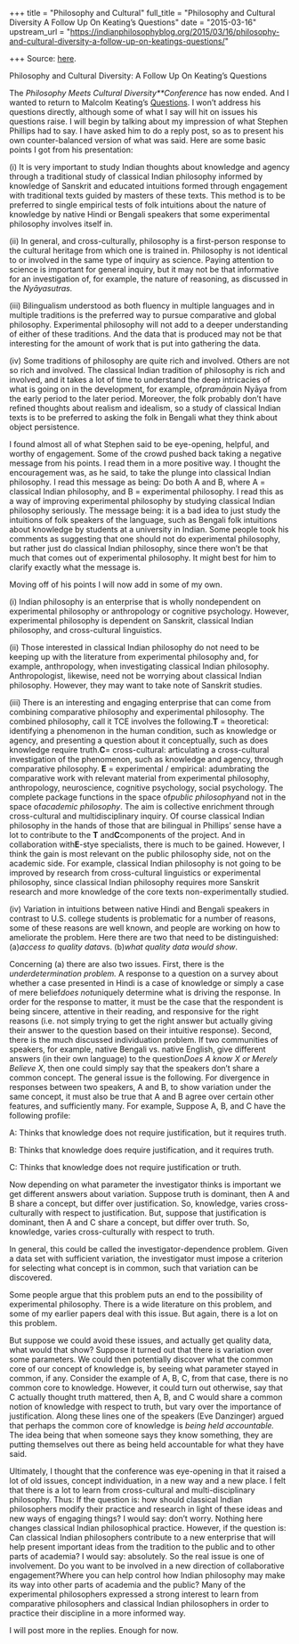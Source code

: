 +++
title = "Philosophy and Cultural"
full_title = "Philosophy and Cultural Diversity A Follow Up On Keating’s Questions"
date = "2015-03-16"
upstream_url = "https://indianphilosophyblog.org/2015/03/16/philosophy-and-cultural-diversity-a-follow-up-on-keatings-questions/"

+++
Source: [here](https://indianphilosophyblog.org/2015/03/16/philosophy-and-cultural-diversity-a-follow-up-on-keatings-questions/).

Philosophy and Cultural Diversity: A Follow Up On Keating’s Questions

The *Philosophy Meets Cultural Diversity**Conference* has now ended.
And I wanted to return to Malcolm Keating’s
[Questions](http://indianphilosophyblog.org/2015/03/08/philosophy-meets-cultural-diversity/).
I won’t address his questions directly, although some of what I say will
hit on issues his questions raise. I will begin by talking about my
impression of what Stephen Phillips had to say. I have asked him to do a
reply post, so as to present his own counter-balanced version of what
was said. Here are some basic points I got from his presentation:

\(i\) It is very important to study Indian thoughts about knowledge and
agency through a traditional study of classical Indian philosophy
informed by knowledge of Sanskrit and educated intuitions formed through
engagement with traditional texts guided by masters of these texts. This
method is to be preferred to single empirical tests of folk intuitions
about the nature of knowledge by native Hindi or Bengali speakers that
some experimental philosophy involves itself in.

\(ii\) In general, and cross-culturally, philosophy is a first-person
response to the cultural heritage from which one is trained in.
Philosophy is not identical to or involved in the same type of inquiry
as science. Paying attention to science is important for general
inquiry, but it may not be that informative for an investigation of, for
example, the nature of reasoning, as discussed in the *Nyāyasutras.*

\(iii\) Bilingualism understood as both fluency in multiple languages
and in multiple traditions is the preferred way to pursue comparative
and global philosophy. Experimental philosophy will not add to a deeper
understanding of either of these traditions. And the data that is
produced may not be that interesting for the amount of work that is put
into gathering the data.

\(iv\) Some traditions of philosophy are quite rich and involved. Others
are not so rich and involved. The classical Indian tradition of
philosophy is rich and involved, and it takes a lot of time to
understand the deep intricacies of what is going on in the development,
for example, of*pramāṇa*in Nyāya from the early period to the later
period. Moreover, the folk probably don’t have refined thoughts about
realism and idealism, so a study of classical Indian texts is to be
preferred to asking the folk in Bengali what they think about object
persistence.

I found almost all of what Stephen said to be eye-opening, helpful, and
worthy of engagement. Some of the crowd pushed back taking a negative
message from his points. I read them in a more positive way. I thought
the encouragement was, as he said, to take the plunge into classical
Indian philosophy. I read this message as being: Do both A and B, where
A = classical Indian philosophy, and B = experimental philosophy. I read
this as a way of improving experimental philosophy by studying classical
Indian philosophy seriously. The message being: it is a bad idea to just
study the intuitions of folk speakers of the language, such as Bengali
folk intuitions about knowledge by students at a university in Indian.
Some people took his comments as suggesting that one should not do
experimental philosophy, but rather just do classical Indian philosophy,
since there won’t be that much that comes out of experimental
philosophy. It might best for him to clarify exactly what the message
is.

Moving off of his points I will now add in some of my own.

\(i\) Indian philosophy is an enterprise that is wholly nondependent on
experimental philosophy or anthropology or cognitive psychology.
However, experimental philosophy is dependent on Sanskrit, classical
Indian philosophy, and cross-cultural linguistics.

\(ii\) Those interested in classical Indian philosophy do not need to be
keeping up with the literature from experimental philosophy and, for
example, anthropology, when investigating classical Indian philosophy.
Anthropologist, likewise, need not be worrying about classical Indian
philosophy. However, they may want to take note of Sanskrit studies.

\(iii\) There is an interesting and engaging enterprise that can come
from combining comparative philosophy and experimental philosophy. The
combined philosophy, call it TCE involves the following.**T** =
theoretical: identifying a phenomenon in the human condition, such as
knowledge or agency, and presenting a question about it conceptually,
such as does knowledge require truth.**C**= cross-cultural:
articulating a cross-cultural investigation of the phenomenon, such as
knowledge and agency, through comparative philosophy. **E** =
experimental / empirical: adumbrating the comparative work with relevant
material from experimental philosophy, anthropology, neuroscience,
cognitive psychology, social psychology. The complete package functions
in the space of*public philosophy*and not in the space of*academic
philosophy*. The aim is collective enrichment through cross-cultural and
multidisciplinary inquiry. Of course classical Indian philosophy in the
hands of those that are bilingual in Phillips’ sense have a lot to
contribute to the **T** and**C**components of the project. And in
collaboration with**E**-stye specialists, there is much to be gained.
However, I think the gain is most relevant on the public philosophy
side, not on the academic side. For example, classical Indian philosophy
is not going to be improved by research from cross-cultural linguistics
or experimental philosophy, since classical Indian philosophy requires
more Sanskrit research and more knowledge of the core texts
non-experimentally studied.

\(iv\) Variation in intuitions between native Hindi and Bengali speakers
in contrast to U.S. college students is problematic for a number of
reasons, some of these reasons are well known, and people are working on
how to ameliorate the problem. Here there are two that need to be
distinguished: (a)*access to quality data*vs. (b)*what quality data
would show*.

Concerning (a) there are also two issues. First, there is the
*underdetermination problem.* A response to a question on a survey about
whether a case presented in Hindi is a case of knowledge or simply a
case of mere belief*does not*uniquely determine what is driving the
response. In order for the response to matter, it must be the case that
the respondent is being sincere, attentive in their reading, and
responsive for the right reasons (i.e. not simply trying to get the
right answer but actually giving their answer to the question based on
their intuitive response). Second, there is the much discussed
individuation problem. If two communities of speakers, for example,
native Bengali vs. native English, give different answers (in their own
language) to the question*Does A know X or Merely Believe X*, then one
could simply say that the speakers don’t share a common concept. The
general issue is the following. For divergence in responses between two
speakers, A and B, to show variation under the same concept, it must
also be true that A and B agree over certain other features, and
sufficiently many. For example, Suppose A, B, and C have the following
profile:

A: Thinks that knowledge does not require justification, but it requires
truth.

B: Thinks that knowledge does require justification, and it requires
truth.

C: Thinks that knowledge does not require justification or truth.

Now depending on what parameter the investigator thinks is important we
get different answers about variation. Suppose truth is dominant, then A
and B share a concept, but differ over justification. So, knowledge,
varies cross-culturally with respect to justification. But, suppose that
justification is dominant, then A and C share a concept, but differ over
truth. So, knowledge, varies cross-culturally with respect to truth.

In general, this could be called the investigator-dependence problem.
Given a data set with sufficient variation, the investigator must impose
a criterion for selecting what concept is in common, such that variation
can be discovered.

Some people argue that this problem puts an end to the possibility of
experimental philosophy. There is a wide literature on this problem, and
some of my earlier papers deal with this issue. But again, there is a
lot on this problem.

But suppose we could avoid these issues, and actually get quality data,
what would that show? Suppose it turned out that there is variation over
some parameters. We could then potentially discover what the common core
of our concept of knowledge is, by seeing what parameter stayed in
common, if any. Consider the example of A, B, C, from that case, there
is no common core to knowledge. However, it could turn out otherwise,
say that C actually thought truth mattered, then A, B, and C would share
a common notion of knowledge with respect to truth, but vary over the
importance of justification. Along these lines one of the speakers (Eve
Danzinger) argued that perhaps the common core of knowledge is *being
held accountable.* The idea being that when someone says they know
something, they are putting themselves out there as being held
accountable for what they have said.

Ultimately, I thought that the conference was eye-opening in that it
raised a lot of old issues, concept individuation, in a new way and a
new place. I felt that there is a lot to learn from cross-cultural and
multi-disciplinary philosophy. Thus: If the question is: how should
classical Indian philosophers modify their practice and research in
light of these ideas and new ways of engaging things? I would say: don’t
worry. Nothing here changes classical Indian philosophical practice.
However, if the question is: Can classical Indian philosophers
contribute to a new enterprise that will help present important ideas
from the tradition to the public and to other parts of academia? I would
say: absolutely. So the real issue is one of involvement. Do you want to
be involved in a new direction of collaborative engagement?Where you can
help control how Indian philosophy may make its way into other parts of
academia and the public? Many of the experimental philosophers expressed
a strong interest to learn from comparative philosophers and classical
Indian philosophers in order to practice their discipline in a more
informed way.

I will post more in the replies. Enough for now.
